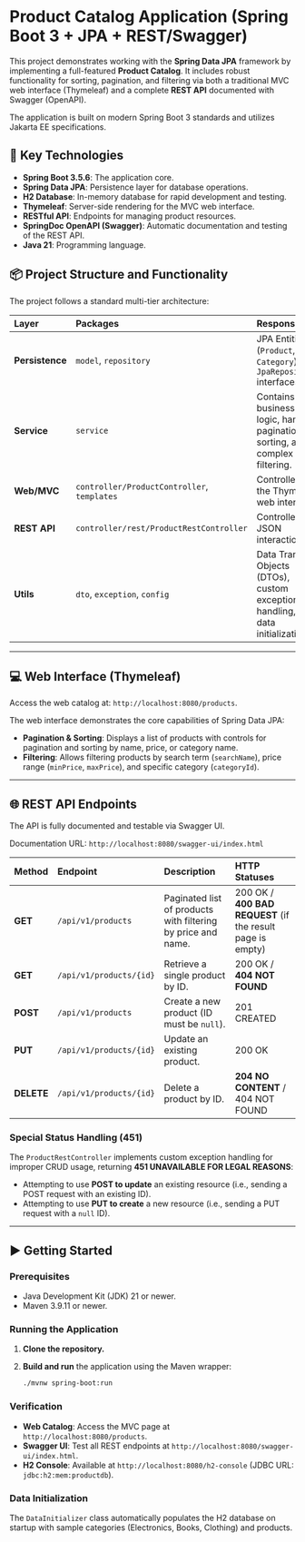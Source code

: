 # Product Catalog Application (Spring Boot 3 + JPA + REST/Swagger)

This project demonstrates working with the **Spring Data JPA** framework by implementing a full-featured **Product Catalog**. It includes robust functionality for sorting, pagination, and filtering via both a traditional MVC web interface (Thymeleaf) and a complete **REST API** documented with Swagger (OpenAPI).

The application is built on modern Spring Boot 3 standards and utilizes Jakarta EE specifications.

## 🚀 Key Technologies

  * **Spring Boot 3.5.6**: The application core.
  * **Spring Data JPA**: Persistence layer for database operations.
  * **H2 Database**: In-memory database for rapid development and testing.
  * **Thymeleaf**: Server-side rendering for the MVC web interface.
  * **RESTful API**: Endpoints for managing product resources.
  * **SpringDoc OpenAPI (Swagger)**: Automatic documentation and testing of the REST API.
  * **Java 21**: Programming language.

## 📦 Project Structure and Functionality

The project follows a standard multi-tier architecture:

| Layer | Packages | Responsibility |
| :--- | :--- | :--- |
| **Persistence** | `model`, `repository` | JPA Entities (`Product`, `Category`) and `JpaRepository` interfaces. |
| **Service** | `service` | Contains business logic, handling pagination, sorting, and complex filtering. |
| **Web/MVC** | `controller/ProductController`, `templates` | Controllers for the Thymeleaf web interface. |
| **REST API** | `controller/rest/ProductRestController` | Controllers for JSON interaction. |
| **Utils** | `dto`, `exception`, `config` | Data Transfer Objects (DTOs), custom exception handling, and data initialization. |

-----

## 💻 Web Interface (Thymeleaf)

Access the web catalog at: `http://localhost:8080/products`.

The web interface demonstrates the core capabilities of Spring Data JPA:

  * **Pagination & Sorting**: Displays a list of products with controls for pagination and sorting by name, price, or category name.
  * **Filtering**: Allows filtering products by search term (`searchName`), price range (`minPrice`, `maxPrice`), and specific category (`categoryId`).

-----

## 🌐 REST API Endpoints

The API is fully documented and testable via Swagger UI.

Documentation URL: `http://localhost:8080/swagger-ui/index.html`

| Method | Endpoint | Description | HTTP Statuses |
| :--- | :--- | :--- | :--- |
| **GET** | `/api/v1/products` | Paginated list of products with filtering by price and name. | 200 OK / **400 BAD REQUEST** (if the result page is empty) |
| **GET** | `/api/v1/products/{id}` | Retrieve a single product by ID. | 200 OK / **404 NOT FOUND** |
| **POST** | `/api/v1/products` | Create a new product (ID must be `null`). | 201 CREATED |
| **PUT** | `/api/v1/products/{id}` | Update an existing product. | 200 OK |
| **DELETE** | `/api/v1/products/{id}` | Delete a product by ID. | **204 NO CONTENT** / 404 NOT FOUND |

### Special Status Handling (451)

The `ProductRestController` implements custom exception handling for improper CRUD usage, returning **451 UNAVAILABLE FOR LEGAL REASONS**:

  * Attempting to use **POST to update** an existing resource (i.e., sending a POST request with an existing ID).
  * Attempting to use **PUT to create** a new resource (i.e., sending a PUT request with a `null` ID).

-----

## ▶️ Getting Started

### Prerequisites

  * Java Development Kit (JDK) 21 or newer.
  * Maven 3.9.11 or newer.

### Running the Application

1.  **Clone the repository.**

2.  **Build and run** the application using the Maven wrapper:

    ```bash
    ./mvnw spring-boot:run
    ```

### Verification

  * **Web Catalog**: Access the MVC page at `http://localhost:8080/products`.
  * **Swagger UI**: Test all REST endpoints at `http://localhost:8080/swagger-ui/index.html`.
  * **H2 Console**: Available at `http://localhost:8080/h2-console` (JDBC URL: `jdbc:h2:mem:productdb`).

### Data Initialization

The `DataInitializer` class automatically populates the H2 database on startup with sample categories (Electronics, Books, Clothing) and products.
